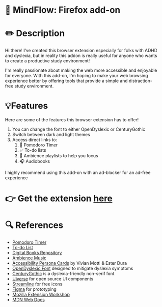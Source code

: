 # 🦊 MindFlow: Firefox add-on

<center>
    
</center>

# ✏️ Description 
Hi there! I've created this browser extension especially for folks with ADHD and dyslexia, but in reality this addon is really useful for anyone who wants to create a productive study environment!

I'm really passionate about making the web more accessible and enjoyable for everyone. With this add-on, I'm hoping to make your web browsing experience better by offering tools that provide a simple and distraction-free study environment.

# 💡Features
Here are some of the features this browser extension has to offer!

1) You can change the font to either OpenDyslexic or CenturyGothic
2) Switch between dark and light themes
3) Access direct links to:
   1) 🍅 Pomodoro Timer
   2) ✅ To-do lists
   3) 🍃 Ambience playlists to help you focus
   4) 🎧 Audiobooks

I highly recommend using this add-on with an ad-blocker for an ad-free experience

# 👉 Get the extension [here](https://addons.mozilla.org/pt-PT/firefox/addon/accessible-adhd-dyslexia-addon/)

# 🔍 References

- [Pomodoro Timer](https://pomofocus.io/)
- [To-do List](https://tweek.so/)
- [Digital Books Repository](https://www.digitalbook.io/)
- [Ambience Music](https://www.youtube.com/@Lullablocks)
- [Accessibility Persona Cards](https://journals.gmu.edu/index.php/ITLCP/article/view/2516/1559) by Vivian Motti & Ester Dura
- [OpenDyslexic Font](https://opendyslexic.org/) designed to mitigate dyslexia symptoms
- [CenturyGothic](https://en.wikipedia.org/wiki/Century_Gothic) is a dyslexia-friendly non-serif font
- [Uiverse](https://uiverse.io/gharsh11032000/moody-dog-23) for open source UI components
- [Streamline](https://home.streamlinehq.com/) for free icons
- [Figma](https://www.figma.com/) for prototyping
- [Mozilla Extension Workshop](https://extensionworkshop.com/?utm_content=header-link&utm_medium=referral&utm_source=addons.mozilla.org) 
- [MDN Web Docs](https://developer.mozilla.org/en-US/)
